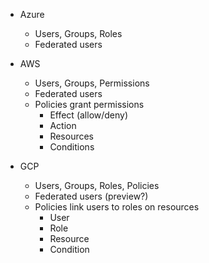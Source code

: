- Azure
	- Users, Groups, Roles
	- Federated users

- AWS
	- Users, Groups, Permissions
	- Federated users
	- Policies grant permissions
		- Effect (allow/deny)
		- Action
		- Resources
		- Conditions

- GCP
	- Users, Groups, Roles, Policies
	- Federated users (preview?)
	- Policies link users to roles on resources
		- User
		- Role
		- Resource
		- Condition
